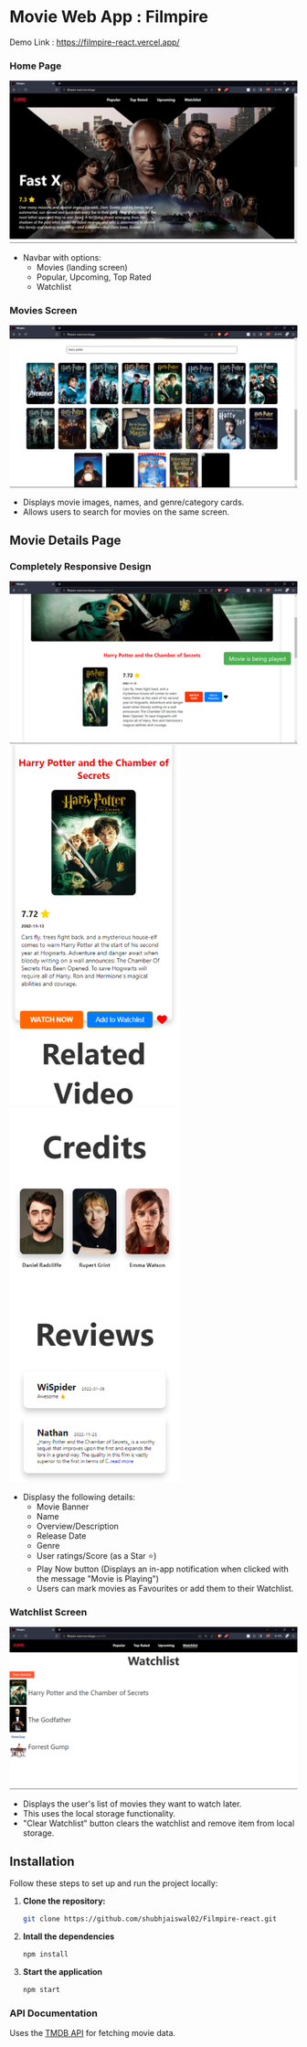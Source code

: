 # Movie Web App : Filmpire

Demo Link : https://filmpire-react.vercel.app/

### Home Page
<img src="./assets/homescreen.png" alt="home page"/>




- Navbar with options:
  - Movies (landing screen)
  - Popular, Upcoming, Top Rated
  - Watchlist

### Movies Screen
<img src="./assets/search.png" alt="home page"/>

- Displays movie images, names, and genre/category cards.
- Allows users to search for movies on the same screen.




## Movie Details Page
### Completely Responsive Design
<img src="./assets/notifi.png" alt="home page"/>
<div><img src="./assets/res1.png" alt="home page" width="300"/>
  <img src="./assets/res2.png" alt="home page" width="300"/>
</div>





- Displasy the following details:
  - Movie Banner
  - Name
  - Overview/Description
  - Release Date
  - Genre
  - User ratings/Score (as a Star ⭐)
  - Play Now button (Displays an in-app notification when clicked with the message "Movie is Playing")
  - Users can mark movies as Favourites or add them to their Watchlist.

### Watchlist Screen
<img src="./assets/atchlist.png" alt="home page"/>


- Displays the user's list of movies they want to watch later.
- This uses the local storage functionality.
- "Clear Watchlist" button clears the watchlist and remove item from local storage.


 
## Installation

Follow these steps to set up and run the project locally:

1. **Clone the repository:**
   ```sh
   git clone https://github.com/shubhjaiswal02/Filmpire-react.git
2. **Intall the dependencies**
   ```sh
   npm install
3. **Start the application**
   ```sh
   npm start

### API Documentation

Uses the [TMDB API](https://www.themoviedb.org/) for fetching movie data.





